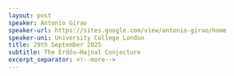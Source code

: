 ```yaml
---
layout: post
speaker: Antonio Girao
speaker-url: https://sites.google.com/view/antonio-girao/home
speaker-uni: University College London
title: 29th September 2025
subtitle: The Erdős–Hajnal Conjecture
excerpt_separator: <!--more-->
---
```


<p></p>


<!--more-->
